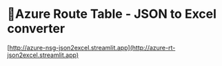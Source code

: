 # 🎈Azure Route Table - JSON to Excel converter

[http://azure-nsg-json2excel.streamlit.app](http://azure-rt-json2excel.streamlit.app)
